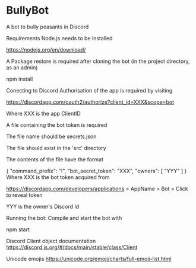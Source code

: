 # BullyBot
A bot to bully peasants in Discord

Requirements
Node.js needs to be installed

https://nodejs.org/en/download/

A Package restore is required after cloning the bot (in the project directory, as an admin)

npm install

Conecting to Discord
Authorisation of the app is required by visiting

https://discordapp.com/oauth2/authorize?client_id=XXX&scope=bot

Where XXX is the app ClientID

A file containing the bot token is required

The file name should be secrets.json

The file should exist in the 'src' directory

The contents of the file have the format

  {
      "command_prefix": "!",
      "bot_secret_token": "XXX",
      "owners": [
          "YYY"
      ]
  }
Where XXX is the bot token acquired from

https://discordapp.com/developers/applications > AppName > Bot > Click to reveal token

YYY is the owner's Discord Id

Running the bot:
Compile and start the bot with

npm start

Discord Client object documentation
https://discord.js.org/#/docs/main/stable/class/Client

Unicode emojis
https://unicode.org/emoji/charts/full-emoji-list.html
